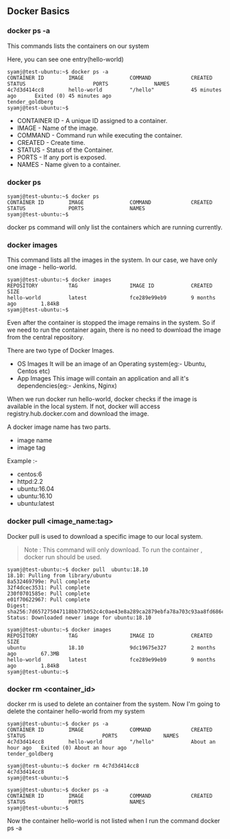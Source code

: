 ## Docker Basics

### docker ps -a

 This commands lists the containers on our system

Here, you can see one entry(hello-world)
```
syamj@test-ubuntu:~$ docker ps -a
CONTAINER ID        IMAGE               COMMAND             CREATED             STATUS                      PORTS               NAMES
4c7d3d414cc8        hello-world         "/hello"            45 minutes ago      Exited (0) 45 minutes ago                       tender_goldberg
syamj@test-ubuntu:~$
```
- CONTAINER ID - A unique ID assigned to a container.
- IMAGE - Name of the image.
- COMMAND - Command run while executing the container.
- CREATED - Create time.
- STATUS - Status of the Container.
- PORTS - If any port is exposed.
- NAMES - Name given to a container.


### docker ps


```
syamj@test-ubuntu:~$ docker ps
CONTAINER ID        IMAGE               COMMAND             CREATED             STATUS              PORTS               NAMES
syamj@test-ubuntu:~$

```
docker ps command will only list the containers which are running currently.

### docker images

This command lists all the images in the system.
In our case, we have only one image - hello-world.
```
syamj@test-ubuntu:~$ docker images
REPOSITORY          TAG                 IMAGE ID            CREATED             SIZE
hello-world         latest              fce289e99eb9        9 months ago        1.84kB
syamj@test-ubuntu:~$
```
Even after the container is stopped the image remains in the system. So if we need to run the container again, there is no need to download the image from the central repository.

There are two type of Docker Images.

- OS Images
	It will be an image of an Operating system(eg:- Ubuntu, Centos etc)
- App Images
   This image will contain an application and all it's dependencies(eg:- Jenkins, Nginx)

When we run  docker run hello-world, docker checks if the image is available in the local system. If not, docker will access registry.hub.docker.com  and download the image.

A docker image name has two parts.

- image name
- image tag

Example :-
- centos:6
- httpd:2.2
- ubuntu:16.04
- ubuntu:16.10
- ubuntu:latest


### docker pull <image_name:tag>

Docker pull is used to download a specific image to our local system.
> Note : This command will only download. To run the container , docker run should be used.
```
syamj@test-ubuntu:~$ docker pull  ubuntu:18.10
18.10: Pulling from library/ubuntu
8a532469799e: Pull complete
32f4dcec3531: Pull complete
230f0701585e: Pull complete
e01f70622967: Pull complete
Digest: sha256:7d657275047118bb77b052c4c0ae43e8a289ca2879ebfa78a703c93aa8fd686c
Status: Downloaded newer image for ubuntu:18.10

syamj@test-ubuntu:~$ docker images
REPOSITORY          TAG                 IMAGE ID            CREATED             SIZE
ubuntu              18.10               9dc19675e327        2 months ago        67.3MB
hello-world         latest              fce289e99eb9        9 months ago        1.84kB
syamj@test-ubuntu:~$

```

### docker rm <container_id>

docker rm is used to delete an container from the system.
Now I'm going to delete the container hello-world from my system
```
syamj@test-ubuntu:~$ docker ps -a
CONTAINER ID        IMAGE               COMMAND             CREATED             STATUS                         PORTS               NAMES
4c7d3d414cc8        hello-world         "/hello"            About an hour ago   Exited (0) About an hour ago                       tender_goldberg

syamj@test-ubuntu:~$ docker rm 4c7d3d414cc8
4c7d3d414cc8
syamj@test-ubuntu:~$

syamj@test-ubuntu:~$ docker ps -a
CONTAINER ID        IMAGE               COMMAND             CREATED             STATUS              PORTS               NAMES
syamj@test-ubuntu:~$

```
Now the container hello-world is not listed when I run the command docker ps -a
